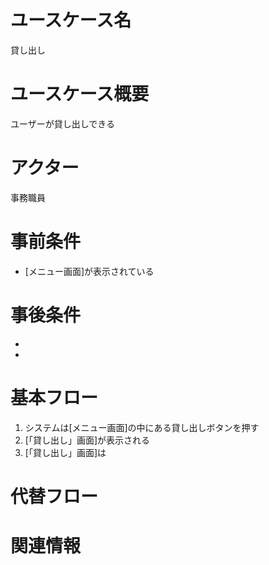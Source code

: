 <!-- 貸し出し -->
# ユースケース名
貸し出し
# ユースケース概要
ユーザーが貸し出しできる
# アクター
事務職員
# 事前条件
- [メニュー画面]が表示されている
# 事後条件
- 
- 
# 基本フロー
1. システムは[メニュー画面]の中にある貸し出しボタンを押す
2. [「貸し出し」画面]が表示される
3. [「貸し出し」画面]は

# 代替フロー


# 関連情報
